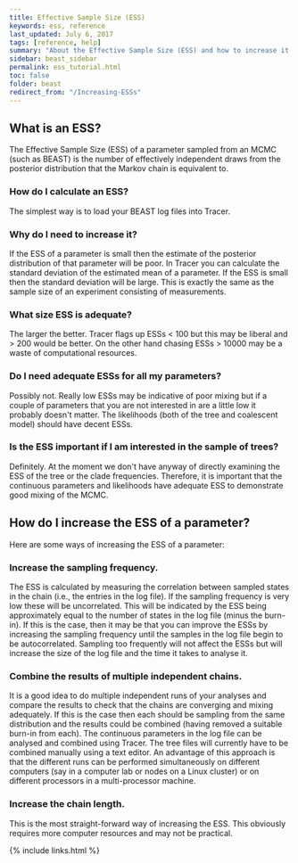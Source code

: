 ```yaml
---
title: Effective Sample Size (ESS)
keywords: ess, reference
last_updated: July 6, 2017
tags: [reference, help]
summary: "About the Effective Sample Size (ESS) and how to increase it."
sidebar: beast_sidebar
permalink: ess_tutorial.html
toc: false
folder: beast
redirect_from: "/Increasing-ESSs"
---
```


## What is an ESS?
The Effective Sample Size (ESS) of a parameter sampled from an MCMC (such as BEAST) is the number of effectively independent draws from the posterior distribution that the Markov chain is equivalent to.

### How do I calculate an ESS?
The simplest way is to load your BEAST log files into Tracer.

### Why do I need to increase it?
If the ESS of a parameter is small then the estimate of the posterior distribution of that parameter will be poor. In Tracer you can calculate the standard deviation of the estimated mean of a parameter. If the ESS is small then the standard deviation will be large. This is exactly the same as the sample size of an experiment consisting of measurements.

### What size ESS is adequate?
The larger the better. Tracer flags up ESSs < 100 but this may be liberal and > 200 would be better. On the other hand chasing ESSs > 10000 may be a waste of computational resources.

### Do I need adequate ESSs for all my parameters?
Possibly not. Really low ESSs may be indicative of poor mixing but if a couple of parameters that you are not interested in are a little low it probably doesn't matter. The likelihoods (both of the tree and coalescent model) should have decent ESSs.

### Is the ESS important if I am interested in the sample of trees?
Definitely. At the moment we don't have anyway of directly examining the ESS of the tree or the clade frequencies. Therefore, it is important that the continuous parameters and likelihoods have adequate ESS to demonstrate good mixing of the MCMC.

## How do I increase the ESS of a parameter?
Here are some ways of increasing the ESS of a parameter:

### Increase the sampling frequency.
The ESS is calculated by measuring the correlation between sampled states in the chain (i.e., the entries in the log file). If the sampling frequency is very low these will be uncorrelated. This will be indicated by the ESS being approximately equal to the number of states in the log file (minus the burn-in). If this is the case, then it may be that you can improve the ESSs by increasing the sampling frequency until the samples in the log file begin to be autocorrelated. Sampling too frequently will not affect the ESSs but will increase the size of the log file and the time it takes to analyse it.

### Combine the results of multiple independent chains.
It is a good idea to do multiple independent runs of your analyses and compare the results to check that the chains are converging and mixing adequately. If this is the case then each should be sampling from the same distribution and the results could be combined (having removed a suitable burn-in from each). The continuous parameters in the log file can be analysed and combined using Tracer. The tree files will currently have to be combined manually using a text editor. An advantage of this approach is that the different runs can be performed simultaneously on different computers (say in a computer lab or nodes on a Linux cluster) or on different processors in a multi-processor machine.

### Increase the chain length.
This is the most straight-forward way of increasing the ESS. This obviously requires more computer resources and may not be practical.

{% include links.html %}
